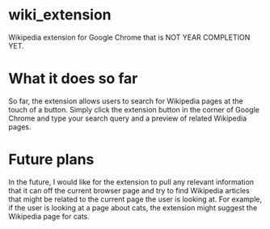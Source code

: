 # wiki_extension
Wikipedia extension for Google Chrome that is NOT YEAR COMPLETION YET.

# What it does so far
So far, the extension allows users to search for Wikipedia pages at the touch of a button. Simply click the extension button in the corner of Google Chrome and type your search query and a preview of related Wikipedia pages.

# Future plans
In the future, I would like for the extension to pull any relevant information that it can off the current browser page and try to find Wikipedia articles that might be related to the current page the user is looking at. For example, if the user is looking at a page about cats, the extension might suggest the Wikipedia page for cats.
